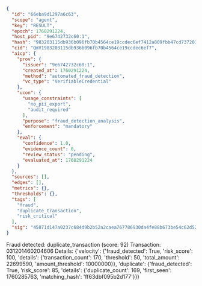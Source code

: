 ```json
{
  "id": "66eba9d1297a6c63",
  "scope": "agent",
  "key": "RESULT",
  "epoch": 1760291224,
  "host_pid": "9e6742732c60:1",
  "hash": "983203115db936b096fb70b4564ce19ccdec6ef7412a809fbb47cd737203d2d6",
  "cid": "QmV1983203115db936b096fb70b4564ce19ccdec6ef7",
  "aicp": {
    "prov": {
      "issuer": "9e6742732c60:1",
      "created_at": 1760291224,
      "method": "automated_fraud_detection",
      "vc_type": "VerifiableCredential"
    },
    "ucon": {
      "usage_constraints": [
        "no_pii_export",
        "audit_required"
      ],
      "purpose": "fraud_detection_analysis",
      "enforcement": "mandatory"
    },
    "eval": {
      "confidence": 1.0,
      "evidence_count": 0,
      "review_status": "pending",
      "evaluated_at": 1760291224
    }
  },
  "sources": [],
  "edges": [],
  "metrics": {},
  "thresholds": {},
  "tags": [
    "fraud",
    "duplicate_transaction",
    "risk_critical"
  ],
  "sig": "45871d147a0237c684d9b2b52a2caea767786930da4fe88b673be54c62d52789"
}
```

Fraud detected: duplicate_transaction (score: 92)
Transaction: 031201460204606
Details: {'velocity': {'fraud_detected': True, 'risk_score': 100, 'details': {'transaction_count': 170, 'threshold': 50, 'total_amount': 22699590, 'amount_threshold': 10000000}}, 'duplicate': {'fraud_detected': True, 'risk_score': 85, 'details': {'duplicate_count': 169, 'first_seen': 1760285763, 'matching_hash': 'ff63dbf095b2d177'}}}